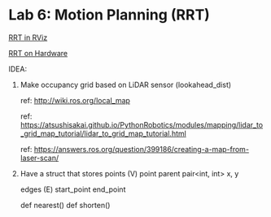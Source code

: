 # Lab 6: Motion Planning (RRT)

[RRT in RViz](https://youtu.be/ws4dDGiohw4)

[RRT on Hardware](https://www.youtube.com/watch?v=JvZ5VUmy-5g)


IDEA:

1. Make occupancy grid based on LiDAR sensor (lookahead_dist)

    ref: http://wiki.ros.org/local_map

    ref: https://atsushisakai.github.io/PythonRobotics/modules/mapping/lidar_to_grid_map_tutorial/lidar_to_grid_map_tutorial.html

    ref: https://answers.ros.org/question/399186/creating-a-map-from-laser-scan/
    

2. Have a struct that stores
    points (V)
        point parent
        pair<int, int> x, y

    edges (E)
        start_point
        end_point
        
    def nearest()
    def shorten()
